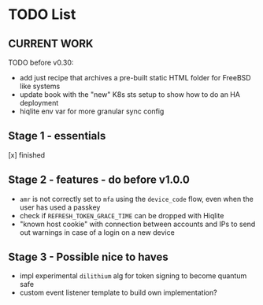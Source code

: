 # TODO List

## CURRENT WORK

TODO before v0.30:

- add just recipe that archives a pre-built static HTML folder for FreeBSD like systems
- update book with the "new" K8s sts setup to show how to do an HA deployment
- hiqlite env var for more granular sync config

## Stage 1 - essentials

[x] finished

## Stage 2 - features - do before v1.0.0

- `amr` is not correctly set to `mfa` using the `device_code` flow, even when the user has used a passkey
- check if `REFRESH_TOKEN_GRACE_TIME` can be dropped with Hiqlite
- "known host cookie" with connection between accounts and IPs to send out warnings in case
  of a login on a new device

## Stage 3 - Possible nice to haves

- impl experimental `dilithium` alg for token signing to become quantum safe
- custom event listener template to build own implementation?
